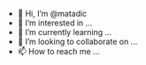 - 👋 Hi, I’m @matadic
- 👀 I’m interested in ...
- 🌱 I’m currently learning ...
- 💞️ I’m looking to collaborate on ...
- 📫 How to reach me ...

<!---
matadic/matadic is a ✨ special ✨ repository because its `README.md` (this file) appears on your GitHub profile.
You can click the Preview link to take a look at your changes.
--->
